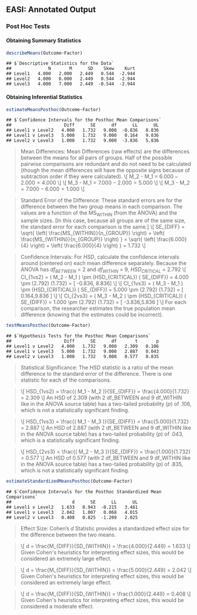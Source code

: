 
## EASI: Annotated Output

### Post Hoc Tests

#### Obtaining Summary Statistics

```r
describeMeans(Outcome~Factor)
```

```
## $`Descriptive Statistics for the Data`
##              N       M      SD    Skew    Kurt
## Level1   4.000   2.000   2.449   0.544  -2.944
## Level2   4.000   6.000   2.449   0.544  -2.944
## Level3   4.000   7.000   2.449  -0.544  -2.944
```

#### Obtaining Inferential Statistics


```r
estimateMeansPosthoc(Outcome~Factor)
```

```
## $`Confidence Intervals for the Posthoc Mean Comparisons`
##                    Diff      SE      df      LL      UL
## Level1 v Level2   4.000   1.732   9.000  -0.836   8.836
## Level1 v Level3   5.000   1.732   9.000   0.164   9.836
## Level2 v Level3   1.000   1.732   9.000  -3.836   5.836
```

> Mean Differences: Mean Differences (raw effects) are the differences between the means for all pairs of groups. Half of the possible pairwise comparisons are redundant and do not need to be calculated (though the mean differences will have the opposite signs because of subtraction order if they were calculated).
> \\[ M_2 - M_1 = 6.000 − 2.000 = 4.000 \\]
> \\[ M_3 - M_1 = 7.000 − 2.000 = 5.000 \\]
> \\[ M_3 - M_2 = 7.000 − 6.000 = 1.000 \\]

> Standard Error of the Difference: These standard errors are for the difference between the two group means in each comparison. The values are a function of the MS<sub>WITHIN</sub> (from the ANOVA) and the sample sizes. \[In this case, because all groups are of the same size, the standard error for each comparison is the same.\]
> \\[ SE_{DIFF} = \sqrt{ \left( \frac{MS_{WITHIN}}{n_{GROUP}} \right) + \left( \frac{MS_{WITHIN}}{n_{GROUP}} \right) } = \sqrt{ \left( \frac{6.000}{4} \right) + \left( \frac{6.000}{4} \right) } = 1.732 \\]

> Confidence Intervals: For *HSD*, calculate the confidence intervals around (centered on) each mean difference separately.
> Because the ANOVA has *df<sub>BETWEEN</sub>* = 2 and *df<sub>WITHIN</sub>* = 9, *HSD<sub>CRITICAL</sub>* = 2.792
> \\[ CI_{1vs2} = ( M_2 - M_1 ) \pm (HSD_{CRITICAL}) ( SE_{DIFF}) = 4.000 \pm (2.792) (1.732) = [ -0.836, 8.836] \\]
> \\[ CI_{1vs3} = ( M_3 - M_1 ) \pm (HSD_{CRITICAL}) ( SE_{DIFF}) = 5.000 \pm (2.792) (1.732) = [ 0.164,9.836 ] \\]
> \\[ CI_{2vs3} = ( M_3 - M_2 ) \pm (HSD_{CRITICAL}) ( SE_{DIFF}) = 1.000 \pm (2.792) (1.732) = [ -3.836,5.836 ] \\]
> For each comparison, the researcher estimates the true population mean difference (knowing that the estimates could be incorrect).

```r
testMeansPosthoc(Outcome~Factor)
```

```
## $`Hypothesis Tests for the Posthoc Mean Comparisons`
##                    Diff      SE      df       t       p
## Level1 v Level2   4.000   1.732   9.000   2.309   0.106
## Level1 v Level3   5.000   1.732   9.000   2.887   0.043
## Level2 v Level3   1.000   1.732   9.000   0.577   0.835
```

> Statistical Significance: The *HSD* statistic is a ratio of the mean difference to the standard error of the difference. There is one statistic for each of the comparisons.

> \\[ HSD_{1vs2} = \frac{( M_1 - M_2 )}{SE_{DIFF}} = \frac{4.000}{1.732} = 2.309 \\]
> An HSD of 2.309 (with 2 df_BETWEEN and 9 df_WITHIN like in the ANOVA source table) has a two-tailed probability (*p*) of .106, which is not a statistically significant finding.

> \\[ HSD_{1vs3} = \frac{( M_1 - M_3 )}{SE_{DIFF}} = \frac{5.000}{1.732} = 2.887 \\]
> An HSD of 2.887 (with 2 df_BETWEEN and 9 df_WITHIN like in the ANOVA source table) has a two-tailed probability (*p*) of .043, which is a statistically significant finding.

> \\[ HSD_{2vs3} = \frac{( M_2 - M_3 )}{SE_{DIFF}} = \frac{1.000}{1.732} = 0.577 \\]
> An HSD of 0.577 (with 2 df_BETWEEN and 9 df_WITHIN like in the ANOVA source table) has a two-tailed probability (*p*) of .835, which is not a statistically significant finding.

```r
estimateStandardizedMeansPosthoc(Outcome~Factor)
```

```
## $`Confidence Intervals for the Posthoc Standardized Mean Comparisons`
##                       d      SE      LL      UL
## Level1 v Level2   1.633   0.943  -0.215   3.481
## Level1 v Level3   2.042   1.007   0.068   4.015
## Level2 v Level3   0.408   0.825  -1.209   2.025
```

> Effect Size: Cohen’s *d* Statistic provides a standardized effect size for the difference between the two means.

> \\[ d = \frac{M_{DIFF}}{SD_{WITHIN}} = \frac{4.000}{2.449} = 1.633 \\]
> Given Cohen's heuristics for interpreting effect sizes, this would be considered an extremely large effect.

> \\[ d = \frac{M_{DIFF}}{SD_{WITHIN}} = \frac{5.000}{2.449} = 2.042 \\]
> Given Cohen's heuristics for interpreting effect sizes, this would be considered an extremely large effect.

> \\[ d = \frac{M_{DIFF}}{SD_{WITHIN}} = \frac{1.000}{2.449} = 0.408 \\]
> Given Cohen's heuristics for interpreting effect sizes, this would be considered a moderate effect.
